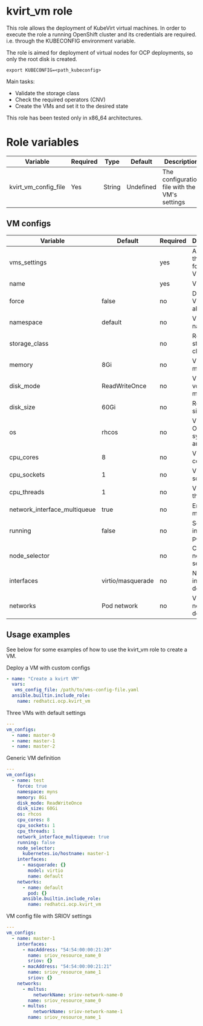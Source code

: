 # kvirt_vm role

This role allows the deployment of KubeVirt virtual machines. In order to execute the role a running OpenShift cluster and its credentials are required. i.e. through the KUBECONFIG environment variable.

The role is aimed for deployment of virtual nodes for OCP deployments, so only the root disk is created.

```shell
export KUBECONFIG=<path_kubeconfig>
```

Main tasks:
- Validate the storage class
- Check the required operators (CNV)
- Create the VMs and set it to the desired state

This role has been tested only in x86_64 architectures.

# Role variables
| Variable                      | Required  | Type    | Default   | Description
| ----------------------------- | --------- | ------- | --------- | -----------
| kvirt_vm_config_file          | Yes       | String  | Undefined | The configuration file with the VM's settings

## VM configs
| Variable                      | Default                       | Required    | Description
| ----------------------------- | ----------------------------- | ----------- | ---------------------------------
| vms_settings                  |                               | yes         | A list with the settings for each VM
| name                          |                               | yes         | VM name
| force                         | false                         | no          | Destroy the VM if already
| namespace                     | default                       | no          | VM namespace
| storage_class                 | <default>                     | no          | Root disk storage class
| memory                        | 8Gi                           | no          | VM memory
| disk_mode                     | ReadWriteOnce                 | no          | VM disk volume mode
| disk_size                     | 60Gi                          | no          | Root disk size
| os                            | rhcos                         | no          | VM Operating system annotation
| cpu_cores                     | 8                             | no          | VM CPU cores
| cpu_sockets                   | 1                             | no          | VM CPU sockets
| cpu_threads                   | 1                             | no          | VM CPU threads
| network_interface_multiqueue  | true                          | no          | Enable NIC multiqueue
| running                       | false                         | no          | Set the initial VM power state
| node_selector                 |                               | no          | Configure nodes selector
| interfaces                    | virtio/masquerade             | no          | Network interface definitions
| networks                      | Pod network                   | no          | VM network definitions

## Usage examples

See below for some examples of how to use the kvirt_vm role to create a VM.

Deploy a VM with custom configs

```yaml
- name: "Create a kvirt VM"
  vars:
   vms_config_file: /path/to/vms-config-file.yaml
  ansible.builtin.include_role:
    name: redhatci.ocp.kvirt_vm
```

Three VMs with default settings
```yaml
---
vm_configs:
  - name: master-0
  - name: master-1
  - name: master-2
```

Generic VM definition
```yaml
---
vm_configs:
  - name: test
    force: true
    namespace: myns
    memory: 8Gi
    disk_mode: ReadWriteOnce
    disk_size: 60Gi
    os: rhcos
    cpu_cores: 8
    cpu_sockets: 1
    cpu_threads: 1
    network_interface_multiqueue: true
    running: false
    node_selector:
      kubernetes.io/hostname: master-1
    interfaces:
      - masquerade: {}
        model: virtio
        name: default
    networks:
      - name: default
        pod: {}
      ansible.builtin.include_role:
        name: redhatci.ocp.kvirt_vm
```

VM config file with SRIOV settings
```yaml
---
vm_configs:
  - name: master-1
    interfaces:
      - macAddress: "54:54:00:00:21:20"
        name: sriov_resource_name_0
        sriov: {}
      - macAddress: "54:54:00:00:21:21"
        name: sriov_resource_name_1
        sriov: {}
    networks:
      - multus:
          networkName: sriov-network-name-0
        name: sriov_resource_name_0
      - multus:
          networkName: sriov-network-name-1
        name: sriov_resource_name_1
```
